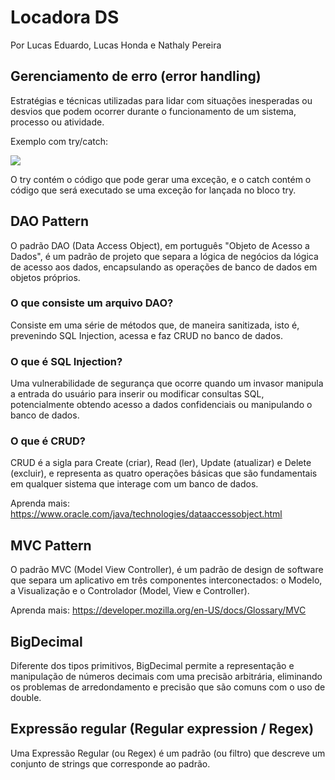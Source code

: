 # Locadora DS
Por Lucas Eduardo, Lucas Honda e Nathaly Pereira

## Gerenciamento de erro (error handling)

Estratégias e técnicas utilizadas para lidar com situações inesperadas ou desvios que podem ocorrer durante o funcionamento de um sistema, processo ou atividade.

Exemplo com try/catch:

![](https://hc-cdn.hel1.your-objectstorage.com/s/v3/a8e7ee64813713fee394b9f68cdf95fd87893b2b_image.png)

O try contém o código que pode gerar uma exceção, e o catch contém o código que será executado se uma exceção for lançada no bloco try. 

## DAO Pattern

O padrão DAO (Data Access Object), em português "Objeto de Acesso a Dados", é um padrão de projeto que separa a lógica de negócios da lógica de acesso aos dados, encapsulando as operações de banco de dados em objetos próprios.

### O que consiste um arquivo DAO?

Consiste em uma série de métodos que, de maneira sanitizada, isto é, prevenindo SQL Injection, acessa e faz CRUD no banco de dados.

### O que é SQL Injection?

Uma vulnerabilidade de segurança que ocorre quando um invasor manipula a entrada do usuário para inserir ou modificar consultas SQL, potencialmente obtendo acesso a dados confidenciais ou manipulando o banco de dados.

### O que é CRUD?

CRUD é a sigla para Create (criar), Read (ler), Update (atualizar) e Delete (excluir), e representa as quatro operações básicas que são fundamentais em qualquer sistema que interage com um banco de dados.

Aprenda mais: https://www.oracle.com/java/technologies/dataaccessobject.html

## MVC Pattern

O padrão MVC (Model View Controller), é um padrão de design de software que separa um aplicativo em três componentes interconectados: o Modelo, a Visualização e o Controlador (Model, View e Controller).

Aprenda mais: https://developer.mozilla.org/en-US/docs/Glossary/MVC

## BigDecimal

Diferente dos tipos primitivos, BigDecimal permite a representação e manipulação de números decimais com uma precisão arbitrária, eliminando os problemas de arredondamento e precisão que são comuns com o uso de double.


## Expressão regular (Regular expression / Regex)

Uma Expressão Regular (ou Regex) é um padrão (ou filtro) que descreve um conjunto de strings que corresponde ao padrão.
